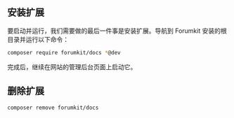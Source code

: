 ## 安装扩展

要启动并运行，我们需要做的最后一件事是安装扩展。导航到 Forumkit 安装的根目录并运行以下命令：

```sh
composer require forumkit/docs *@dev
```

完成后，继续在网站的管理后台页面上启动它。

## 删除扩展
```sh
composer remove forumkit/docs
```